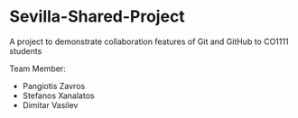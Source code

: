 # Sevilla-Shared-Project
A project to demonstrate collaboration features of Git and GitHub to CO1111 students

Team Member: <br/>
- Pangiotis Zavros <br/>
- Stefanos Xanalatos <br/>
- Dimitar Vasilev <br/>
